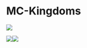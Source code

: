 # MC-Kingdoms
<img src="https://www.bisecthosting.com/images/CF/MCKingdoms/BH_MC_HEADER.webp" title="" alt=" " data-align="center">

[![](https://img.shields.io/discord/920716981303377952?style=for-the-badge&logo=discord&logoColor=0C124C&labelColor=95BD20&color=A6DBF8)](https://discord.gg/JyURxyJFxZ)![](https://img.shields.io/badge/Rent%20a%20server-A6DBF8?labelColor=95BD20&style=for-the-badge&logo=Codeforces&logoColor=0C124C&color=A6DBF8)

